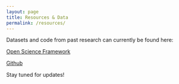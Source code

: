 ```yaml
---
layout: page 
title: Resources & Data
permalink: /resources/
---
```



Datasets and code from past research can currently be found here: 

[Open Science Framework](https://osf.io/v8b2r/)

[Github](https://github.com/mmhenderson)

Stay tuned for updates!